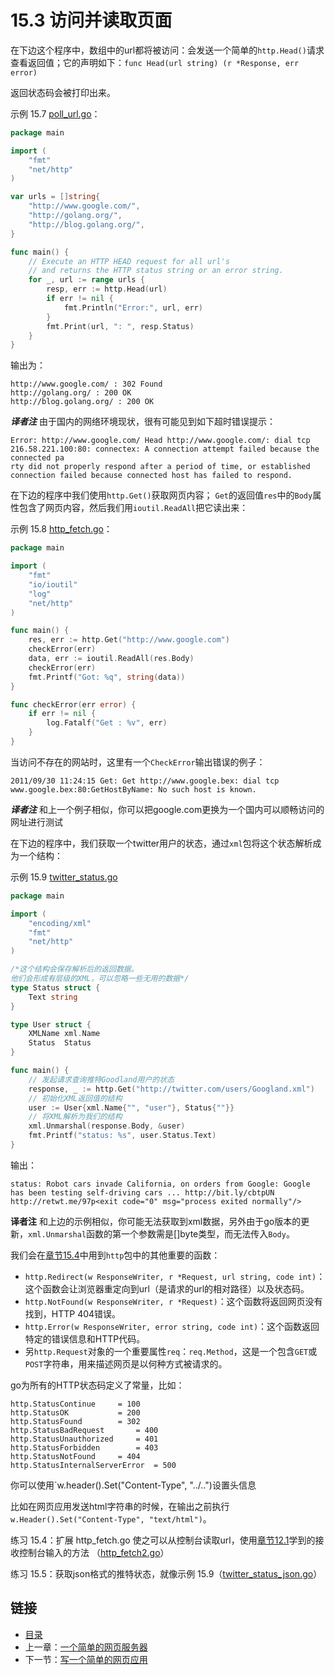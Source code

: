 # 15.3 访问并读取页面

在下边这个程序中，数组中的url都将被访问：会发送一个简单的`http.Head()`请求查看返回值；它的声明如下：`func Head(url string) (r *Response, err error)`

返回状态码会被打印出来。

示例 15.7 [poll_url.go](examples/chapter_15/poll_url.go)：
```go
package main

import (
	"fmt"
	"net/http"
)

var urls = []string{
	"http://www.google.com/",
	"http://golang.org/",
	"http://blog.golang.org/",
}

func main() {
	// Execute an HTTP HEAD request for all url's
	// and returns the HTTP status string or an error string.
	for _, url := range urls {
		resp, err := http.Head(url)
		if err != nil {
			fmt.Println("Error:", url, err)
		}
		fmt.Print(url, ": ", resp.Status)
	}
}
```
输出为：
```
http://www.google.com/ : 302 Found
http://golang.org/ : 200 OK
http://blog.golang.org/ : 200 OK
```
***译者注*** 由于国内的网络环境现状，很有可能见到如下超时错误提示：
```
Error: http://www.google.com/ Head http://www.google.com/: dial tcp 216.58.221.100:80: connectex: A connection attempt failed because the connected pa
rty did not properly respond after a period of time, or established connection failed because connected host has failed to respond.
```
在下边的程序中我们使用`http.Get()`获取网页内容； `Get`的返回值`res`中的`Body`属性包含了网页内容，然后我们用`ioutil.ReadAll`把它读出来：

示例 15.8 [http_fetch.go](examples/chapter_15/http_fetch.go)：
```go
package main

import (
	"fmt"
	"io/ioutil"
	"log"
	"net/http"
)

func main() {
	res, err := http.Get("http://www.google.com")
	checkError(err)
	data, err := ioutil.ReadAll(res.Body)
	checkError(err)
	fmt.Printf("Got: %q", string(data))
}

func checkError(err error) {
	if err != nil {
		log.Fatalf("Get : %v", err)
	}
}
```

当访问不存在的网站时，这里有一个`CheckError`输出错误的例子：
```
2011/09/30 11:24:15 Get: Get http://www.google.bex: dial tcp www.google.bex:80:GetHostByName: No such host is known.
```
***译者注*** 和上一个例子相似，你可以把google.com更换为一个国内可以顺畅访问的网址进行测试

在下边的程序中，我们获取一个twitter用户的状态，通过`xml`包将这个状态解析成为一个结构：

示例 15.9 [twitter_status.go](examples/chapter_15/twitter_status.go)
```go
package main

import (
	"encoding/xml"
	"fmt"
	"net/http"
)

/*这个结构会保存解析后的返回数据。
他们会形成有层级的XML，可以忽略一些无用的数据*/
type Status struct {
	Text string
}

type User struct {
	XMLName xml.Name
	Status  Status
}

func main() {
	// 发起请求查询推特Goodland用户的状态
	response, _ := http.Get("http://twitter.com/users/Googland.xml")
	// 初始化XML返回值的结构
	user := User{xml.Name{"", "user"}, Status{""}}
	// 将XML解析为我们的结构
	xml.Unmarshal(response.Body, &user)
	fmt.Printf("status: %s", user.Status.Text)
}
```
输出：
```
status: Robot cars invade California, on orders from Google: Google has been testing self-driving cars ... http://bit.ly/cbtpUN http://retwt.me/97p<exit code="0" msg="process exited normally"/>
```
**译者注** 和上边的示例相似，你可能无法获取到xml数据，另外由于go版本的更新，`xml.Unmarshal`函数的第一个参数需是[]byte类型，而无法传入`Body`。

我们会在[章节15.4](15.4.md)中用到`http`包中的其他重要的函数：
*	`http.Redirect(w ResponseWriter, r *Request, url string, code int)`：这个函数会让浏览器重定向到url（是请求的url的相对路径）以及状态码。
*	`http.NotFound(w ResponseWriter, r *Request)`：这个函数将返回网页没有找到，HTTP 404错误。
*	`http.Error(w ResponseWriter, error string, code int)`：这个函数返回特定的错误信息和HTTP代码。
*	另`http.Request`对象的一个重要属性`req`：`req.Method`，这是一个包含`GET`或`POST`字符串，用来描述网页是以何种方式被请求的。

go为所有的HTTP状态码定义了常量，比如：

	http.StatusContinue		= 100
	http.StatusOK			= 200
	http.StatusFound		= 302
	http.StatusBadRequest		= 400
	http.StatusUnauthorized		= 401
	http.StatusForbidden		= 403
	http.StatusNotFound		= 404
	http.StatusInternalServerError	= 500

你可以使用`w.header().Set("Content-Type", "../..")设置头信息

比如在网页应用发送html字符串的时候，在输出之前执行`w.Header().Set("Content-Type", "text/html")`。

练习 15.4：扩展 http_fetch.go 使之可以从控制台读取url，使用[章节12.1](12.1.md)学到的接收控制台输入的方法 （[http_fetch2.go](examples/chapter_15/http_fetch2.go)）

练习 15.5：获取json格式的推特状态，就像示例 15.9（[twitter_status_json.go](examples/chapter_15/twitter_status_json.go)）


## 链接

- [目录](directory.md)
- 上一章：[一个简单的网页服务器](15.2.md)
- 下一节：[写一个简单的网页应用](15.4.md)
